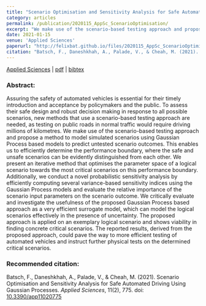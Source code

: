 ```yaml
---
title: "Scenario Optimisation and Sensitivity Analysis for Safe Automated Driving Using Gaussian Processes"
category: articles
permalink: /publication/2020115_AppSc_ScenarioOptimisation/
excerpt: "We make use of the scenario-based testing approach and propose a method to model simulated scenarios using Gaussian Process based models to predict untested scenario outcomes. This enables us to efficiently determine the performance boundary, where the safe and unsafe scenarios can be evidently distinguished from each other. We present an iterative method that optimises the parameter space of a logical scenario towards the most critical scenarios on this performance boundary."
date: 2021-01-15
venue: 'Applied Sciences'
paperurl: "http://felixbat.github.io/files/2020115_AppSc_ScenarioOptimisation.pdf"
citation: "Batsch, F., Daneshkhah, A., Palade, V., & Cheah, M. (2021). Scenario Optimisation and Sensitivity Analysis for Safe Automated Driving Using Gaussian Processes. <i>Applied Sciences</i>, 11(2), 775. https://doi.org/10.3390/app11020775"
---
```


[Applied Sciences](https://www.mdpi.com/2076-3417/11/2/775 "Paper at MDPI") &#124; [pdf](http://academicpages.github.io/files/2020115_AppSc_ScenarioOptimisation.pdf "pdf download") &#124; [bibtex](/files/2020115_AppSc_ScenarioOptimisation.bib "bibtex citation")

### Abstract: 
Assuring the safety of automated vehicles is essential for their timely introduction and acceptance by policymakers and the public. To assess their safe design and robust decision making in response to all possible scenarios, new methods that use a scenario-based testing approach are needed, as testing on public roads in normal traffic would require driving millions of kilometres. We make use of the scenario-based testing approach and propose a method to model simulated scenarios using Gaussian Process based models to predict untested scenario outcomes. This enables us to efficiently determine the performance boundary, where the safe and unsafe scenarios can be evidently distinguished from each other. We present an iterative method that optimises the parameter space of a logical scenario towards the most critical scenarios on this performance boundary. Additionally, we conduct a novel probabilistic sensitivity analysis by efficiently computing several variance-based sensitivity indices using the Gaussian Process models and evaluate the relative importance of the scenario input parameters on the scenario outcome. We critically evaluate and investigate the usefulness of the proposed Gaussian Process based approach as a very efficient surrogate model, which can model the logical scenarios effectively in the presence of uncertainty. The proposed approach is applied on an exemplary logical scenario and shows viability in finding concrete critical scenarios. The reported results, derived from the proposed approach, could pave the way to more efficient testing of automated vehicles and instruct further physical tests on the determined critical scenarios.

### Recommended citation: 
Batsch, F., Daneshkhah, A., Palade, V., & Cheah, M. (2021). Scenario Optimisation and Sensitivity Analysis for Safe Automated Driving Using Gaussian Processes. <i>Applied Sciences</i>, 11(2), 775. doi: [10.3390/app11020775](https://doi.org/10.3390/app11020775)
